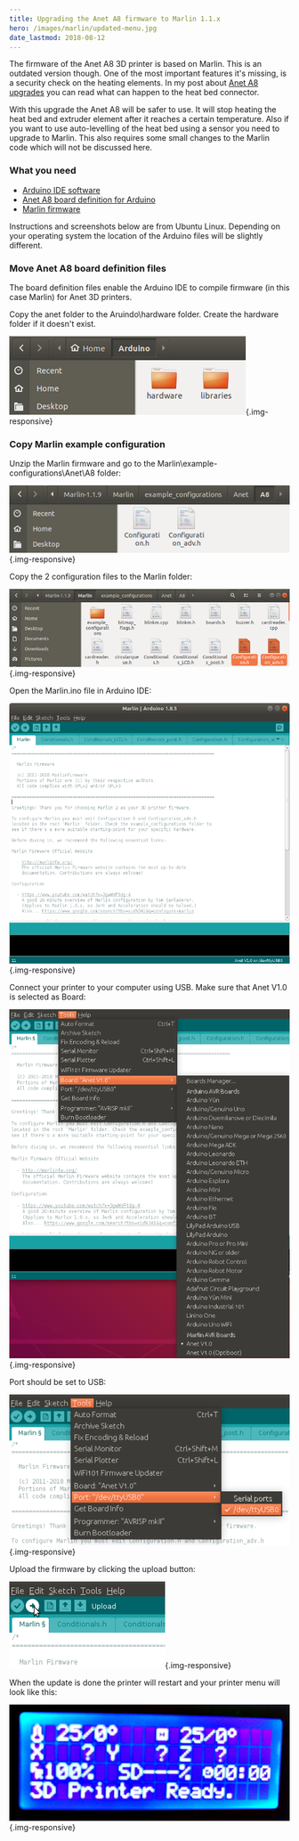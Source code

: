 ```yaml
---
title: Upgrading the Anet A8 firmware to Marlin 1.1.x
hero: /images/marlin/updated-menu.jpg
date_lastmod: 2018-08-12
---
```


The firmware of the Anet A8 3D printer is based on Marlin. This is an outdated version though.
One of the most important features it's missing, is a security check on the heating elements.
In my post about [Anet A8 upgrades](/blog/2018/05/06/a-year-with-the-anet-a8-3d-printer/) you can
read what can happen to the heat bed connector.

<!-- more -->
With this upgrade the Anet A8 will be safer to use. It will stop heating the heat bed and extruder element
after it reaches a certain temperature. Also if you want to use auto-levelling of the heat bed using a sensor
you need to upgrade to Marlin. This also requires some small changes to the Marlin code which will not be discussed here.

### What you need

- [Arduino IDE software](https://www.arduino.cc/en/Main/Software)
- [Anet A8 board definition for Arduino](https://github.com/SkyNet3D/anet-board)
- [Marlin firmware](https://github.com/MarlinFirmware/Marlin/archive/1.1.x.zip)

Instructions and screenshots below are from Ubuntu Linux.
Depending on your operating system the location of the Arduino files will be slightly different.

### Move Anet A8 board definition files

The board definition files enable the Arduino IDE to compile firmware (in this case Marlin) for Anet 3D printers.

Copy the anet folder to the Aruindo\hardware folder. Create the hardware folder if it doesn't exist.

![Anet A8 board defination files](/images/marlin/board-definition-files.png){.img-responsive}

### Copy Marlin example configuration 

Unzip the Marlin firmware and go to the Marlin\example-configurations\Anet\A8 folder:

![Marlin A8 configuration files source](/images/marlin/marlin-a8-configuration-source.png){.img-responsive}

Copy the 2 configuration files to the Marlin folder:

![Marlin A8 configuration files destination](/images/marlin/marlin-a8-configuration-destination.png){.img-responsive}

Open the Marlin.ino file in Arduino IDE:

![Arduino IDE - Open Marlin.ino](/images/marlin/arduino-ide-open-marlin-ino.png){.img-responsive}

Connect your printer to your computer using USB.
Make sure that Anet V1.0 is selected as Board:

![Arduino IDE - Select Anet Board](/images/marlin/arduino-ide-select-board.png){.img-responsive}

Port should be set to USB:

![Arduino IDE - Select USB Port](/images/marlin/arduino-ide-select-port.png){.img-responsive}

Upload the firmware by clicking the upload button:

![Arduino IDE - Upload button](/images/marlin/arduino-ide-upload.png){.img-responsive}

When the update is done the printer will restart and your printer menu will look like this:

![Updated printer menu](/images/marlin/updated-menu.jpg){.img-responsive}

